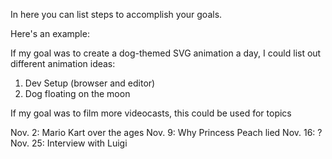 In here you can list steps to accomplish your goals.

Here's an example:

If my goal was to create a dog-themed SVG animation a day, I could list out different animation ideas:

1. Dev Setup (browser and editor)
2. Dog floating on the moon

If my goal was to film more videocasts, this could be used for topics

Nov. 2: Mario Kart over the ages
Nov. 9: Why Princess Peach lied
Nov. 16: ?
Nov. 25: Interview with Luigi